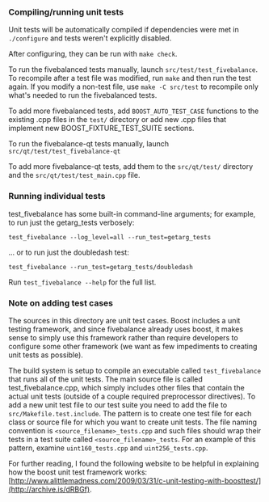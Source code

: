 ### Compiling/running unit tests

Unit tests will be automatically compiled if dependencies were met in `./configure`
and tests weren't explicitly disabled.

After configuring, they can be run with `make check`.

To run the fivebalanced tests manually, launch `src/test/test_fivebalance`. To recompile
after a test file was modified, run `make` and then run the test again. If you
modify a non-test file, use `make -C src/test` to recompile only what's needed
to run the fivebalanced tests.

To add more fivebalanced tests, add `BOOST_AUTO_TEST_CASE` functions to the existing
.cpp files in the `test/` directory or add new .cpp files that
implement new BOOST_FIXTURE_TEST_SUITE sections.

To run the fivebalance-qt tests manually, launch `src/qt/test/test_fivebalance-qt`

To add more fivebalance-qt tests, add them to the `src/qt/test/` directory and
the `src/qt/test/test_main.cpp` file.

### Running individual tests

test_fivebalance has some built-in command-line arguments; for
example, to run just the getarg_tests verbosely:

    test_fivebalance --log_level=all --run_test=getarg_tests

... or to run just the doubledash test:

    test_fivebalance --run_test=getarg_tests/doubledash

Run `test_fivebalance --help` for the full list.

### Note on adding test cases

The sources in this directory are unit test cases.  Boost includes a
unit testing framework, and since fivebalance already uses boost, it makes
sense to simply use this framework rather than require developers to
configure some other framework (we want as few impediments to creating
unit tests as possible).

The build system is setup to compile an executable called `test_fivebalance`
that runs all of the unit tests.  The main source file is called
test_fivebalance.cpp, which simply includes other files that contain the
actual unit tests (outside of a couple required preprocessor
directives). To add a new unit test file to our test suite you need
to add the file to `src/Makefile.test.include`. The pattern is to
create one test file for each class or source file for which you want
to create unit tests.  The file naming convention is
`<source_filename>_tests.cpp` and such files should wrap their tests
in a test suite called `<source_filename>_tests`.  For an example of
this pattern, examine `uint160_tests.cpp` and `uint256_tests.cpp`.

For further reading, I found the following website to be helpful in
explaining how the boost unit test framework works:
[http://www.alittlemadness.com/2009/03/31/c-unit-testing-with-boosttest/](http://archive.is/dRBGf).
